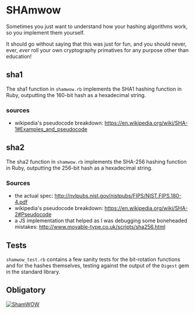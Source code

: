 # SHAmwow

Sometimes you just want to understand how your hashing algorithms work, so you implement them yourself.

It should go without saying that this was just for fun, and you should never, ever, _ever_ roll your own cryptography primatives for any  purpose other than education!

## sha1

The sha1 function in `shamwow.rb` implements the SHA1 hashing function in Ruby, outputting the 160-bit hash as a hexadecimal string.

### sources

* wikipedia's pseudocode breakdown: <https://en.wikipedia.org/wiki/SHA-1#Examples_and_pseudocode>

## sha2

The sha2 function in `shamwow.rb` implements the SHA-256 hashing function in Ruby, outputting the 256-bit hash as a hexadecimal string.

### Sources

* the actual spec: <http://nvlpubs.nist.gov/nistpubs/FIPS/NIST.FIPS.180-4.pdf>
* wikipedia's pseudocode breakdown: <https://en.wikipedia.org/wiki/SHA-2#Pseudocode>
* a JS implementation that helped as I was debugging some boneheaded mistakes: <http://www.movable-type.co.uk/scripts/sha256.html>

## Tests

`shamwow_test.rb` contains a few sanity tests for the bit-rotation functions and for the hashes themselves, testing against the output of the `Digest` gem in the standard library.

## Obligatory

[![ShamWOW](https://img.youtube.com/vi/F3lrhPeK6gU/0.jpg)](https://www.youtube.com/watch?v=F3lrhPeK6gU)

